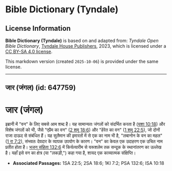 # Bible Dictionary (Tyndale)

## License Information

**Bible Dictionary (Tyndale)** is based on and adapted from: _Tyndale Open Bible Dictionary_, [Tyndale House Publishers](https://tyndaleopenresources.com/), 2023, which is licensed under a [CC BY-SA 4.0 license](https://creativecommons.org/licenses/by-sa/4.0/legalcode.en).

This markdown version (created `2025-10-06`) is provided under the same license.



--------------------------------

## जार (जंगल) (id: 647759)

जार (जंगल)
==========

इब्रानी में "वन" के लिए सबसे आम शब्द है। यह सामान्यतः जंगलों को संदर्भित करता है ([यशा 10:18](https://ref.ly/Isa10:18)) और विशेष जंगलों को भी, जैसे "एप्रैम का वन" ([2 शमू 18:6](https://ref.ly/2Sam18:6)) और "हेरेत का वन" ([1 शमू 22:5](https://ref.ly/1Sam22:5)), जो दोनों राजा दाऊद से संबंधित हैं। यह सुलैमान की इमारतों में से एक का नाम भी है, "लबानोन के वन का महल" ([1 रा 7:2](https://ref.ly/1Kgs7:2)), संभवतः देवदार के व्यापक उपयोग के कारण। "वन" का केवल एक उदाहरण एक उचित नाम प्रतीत होता है। [भजन संहिता 132:6](https://ref.ly/Ps132:6) में किर्यत्यारीम से यरूशलेम तक सन्दूक के स्थानांतरण का उल्लेख है। यहाँ इसे वन का क्षेत्र (या "लकड़ी,") कहा गया है, शायद एक काव्यात्मक संक्षिप्ति।

* **Associated Passages:** 1SA 22:5; 2SA 18:6; 1KI 7:2; PSA 132:6; ISA 10:18

